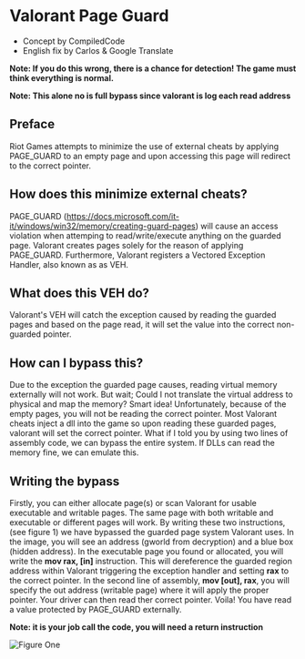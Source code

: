 # Valorant Page Guard
- Concept by CompiledCode
- English fix by Carlos & Google Translate

**Note: If you do this wrong, there is a chance for detection! The game must think everything is normal.**

**Note: This alone no is full bypass since valorant is log each read address**

## Preface 
Riot Games attempts to minimize the use of external cheats by applying PAGE_GUARD to an empty page and upon accessing this page will redirect to the correct pointer.

## How does this minimize external cheats?
PAGE_GUARD (https://docs.microsoft.com/it-it/windows/win32/memory/creating-guard-pages) will cause an access violation when attemping to read/write/execute anything on the guarded page.  Valorant creates pages solely for the reason of applying PAGE_GUARD.  Furthermore, Valorant registers a Vectored Exception Handler, also known as as VEH.

## What does this VEH do?
Valorant's VEH will catch the exception caused by reading the guarded pages and based on the page read, it will set the value into the correct non-guarded pointer.

## How can I bypass this?
Due to the exception the guarded page causes, reading virtual memory externally will not work.  But wait; Could I not translate the virtual address to physical and map the memory?  Smart idea!  Unfortunately, because of the empty pages, you will not be reading the correct pointer.  Most Valorant cheats inject a dll into the game so upon reading these guarded pages, valorant will set the correct pointer.  What if I told you by using two lines of assembly code, we can bypass the entire system.  If DLLs can read the memory fine, we can emulate this.

## Writing the bypass
Firstly, you can either allocate page(s) or scan Valorant for usable executable and writable pages.  The same page with both writable and executable or different pages will work.  By writing these two instructions, (see figure 1) we have bypassed the guarded page system Valorant uses.  In the image, you will see an address (gworld from decryption) and a blue box (hidden address).  In the executable page you found or allocated, you will write the **mov rax, [in]** instruction.  This will dereference the guarded region address within Valorant triggering the exception handler and setting **rax** to the correct pointer.  In the second line of assembly, **mov [out], rax**, you will specify the out address (writable page) where it will apply the proper pointer.  Your driver can then read ther correct pointer.  Voila! You have read a value protected by PAGE_GUARD externally.

**Note: it is your job call the code, you will need a return instruction**

![Figure One](https://i.imgur.com/fQjG8Bn.png)

